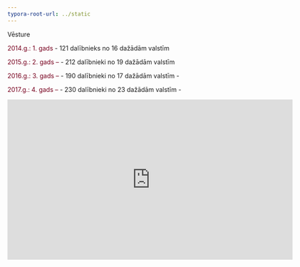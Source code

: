 ```yaml
---
typora-root-url: ../static
---
```




Vēsture

<span style="color:#77011e;">2014.g.: 1. gads </span> - 121 dalībnieks no 16 dažādām valstīm

<span style="color:#77011e;">2015.g.: 2. gads – </span> - 212 dalībnieki no 19 dažādām valstīm</span>  

<span style="color:#77011e;">2016.g.: 3. gads – </span> - 190 dalībnieki no 17 dažādām valstīm</span>  - 

<span style="color:#77011e;">2017.g.: 4. gads – </span> - 230 dalībnieki no 23 dažādām valstīm</span>  - 



<div class="iframe"><iframe src="https://player.vimeo.com/video/100194629?byline=0&color=ffffff&portrait=0&title=0" width="640" height="360" frameborder="0" webkitallowfullscreen mozallowfullscreen allowfullscreen></iframe></div>